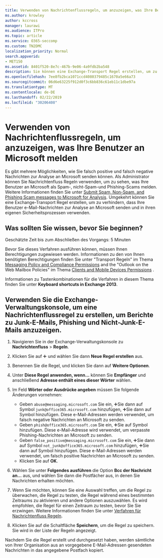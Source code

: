 ```yaml
---
title: Verwenden von Nachrichtenflussregeln, um anzuzeigen, was Ihre Benutzer an Microsoft melden
ms.author: krowley
author: kccross
manager: laurawi
ms.audience: ITPro
ms.topic: article
ms.service: O365-seccomp
ms.custom: TN2DMC
localization_priority: Normal
search.appverid:
- MET150
ms.assetid: 8401f520-8e7c-467b-9e06-4a9fdb2ba548
description: Sie können eine Exchange-Transport Regel erstellen, um zu verhindern, dass Ihre Benutzer e-Mail-Nachrichten zur Analyse an Microsoft senden und in ihren eigenen Sicherheitsprozessen verwenden.
ms.openlocfilehash: 7ee8fb2bca1071ccd4080379485c1670a5e66a73
ms.sourcegitcommit: 06d6e63225f912d0f3c6bb836c61eb11c1dbe97a
ms.translationtype: MT
ms.contentlocale: de-DE
ms.lasthandoff: 02/22/2019
ms.locfileid: "30206408"
---
```

# <a name="use-mail-flow-rules-to-see-what-your-users-are-reporting-to-microsoft"></a>Verwenden von Nachrichtenflussregeln, um anzuzeigen, was Ihre Benutzer an Microsoft melden

Es gibt mehrere Möglichkeiten, wie Sie falsch positive und falsch negative Nachrichten zur Analyse an Microsoft senden können. Als Administrator können Sie Nachrichtenfluss Regeln verwenden, um zu sehen, was Ihre Benutzer an Microsoft als Spam-, nicht-Spam-und Phishing-Scams melden. Weitere Informationen finden Sie unter [Submit Spam, Non-Spam, and Phishing Scam messages to Microsoft for Analysis](submit-spam-non-spam-and-phishing-scam-messages-to-microsoft-for-analysis.md). Umgekehrt können Sie eine Exchange-Transport Regel erstellen, um zu verhindern, dass Ihre Benutzer e-Mail-Nachrichten zur Analyse an Microsoft senden und in ihren eigenen Sicherheitsprozessen verwenden.
  
## <a name="what-do-you-need-to-know-before-you-begin"></a>Was sollten Sie wissen, bevor Sie beginnen?

Geschätzte Zeit bis zum Abschließen des Vorgangs: 5 Minuten
  
Bevor Sie dieses Verfahren ausführen können, müssen Ihnen Berechtigungen zugewiesen werden. Informationen zu den von Ihnen benötigten Berechtigungen finden Sie unter "Transport Regeln" im Thema [Messaging Policy and Compliance Permissions](http://technet.microsoft.com/library/ec4d3b9f-b85a-4cb9-95f5-6fc149c3899b.aspx) and the "Outlook on the Web Mailbox Policies" im Thema [Clients and Mobile Devices Permissions](http://technet.microsoft.com/library/57eca42a-5a7f-4c65-89f0-7a84f2dbea19.aspx) . 
  
Informationen zu Tastenkombinationen für die Verfahren in diesem Thema finden Sie unter **Keyboard shortcuts in Exchange 2013**.
  
## <a name="use-the-eac-to-create-a-mail-flow-rule-to-view-users-manual-junk-phishing-and-not-junk-reports"></a>Verwenden Sie die Exchange-Verwaltungskonsole, um eine Nachrichtenflussregel zu erstellen, um Berichte zu Junk-E-Mails, Phishing und Nicht-Junk-E-Mails anzuzeigen.

1. Navigieren Sie in der Exchange-Verwaltungskonsole zu **Nachrichtenfluss** \> **Regeln**.
    
2. Klicken Sie auf ![Hinzufügen (Symbol)](media/ITPro-EAC-AddIcon.gif) und wählen Sie dann **Neue Regel erstellen** aus.
    
3. Benennen Sie die Regel, und klicken Sie dann auf **Weitere Optionen**.
    
4. Unter **Diese Regel anwenden, wenn...** können Sie **Empfänger** und anschließend **Adresse enthält eines dieser Wörter** wählen.
    
5. Im Feld **Wörter oder Ausdrücke angeben** müssen Sie folgende Änderungen vornehmen: 
    - Geben `abuse@messaging.microsoft.com` Sie ein, ![und klicken](media/ITPro-EAC-AddIcon.gif)Sie dann auf Symbol `junk@office365.microsoft.com` hinzufügen, ![und geben](media/ITPro-EAC-AddIcon.gif)Sie dann auf Symbol hinzufügen. Diese e-Mail-Adressen werden verwendet, um falsch negative Nachrichten an Microsoft zu senden.
    - Geben `phish@office365.microsoft.com` Sie ein, ![und klicken](media/ITPro-EAC-AddIcon.gif)Sie auf Symbol hinzufügen. Diese e-Mail-Adresse wird verwendet, um verpasste Phishing-Nachrichten an Microsoft zu senden.
    - Geben `false_positive@messaging.microsoft.com` Sie ein, ![und klicken](media/ITPro-EAC-AddIcon.gif)Sie dann auf Symbol `not_junk@office365.microsoft.com` hinzufügen, ![und geben](media/ITPro-EAC-AddIcon.gif)Sie dann auf Symbol hinzufügen. Diese e-Mail-Adressen werden verwendet, um falsch positive Nachrichten an Microsoft zu senden.
    - Klicken Sie auf **OK**.
    
6. Wählen Sie unter **Folgendes ausführen** die Option **Bcc der Nachricht an...** aus, und wählen Sie dann die Postfächer aus, in denen Sie Nachrichten erhalten möchten. 
    
7. Wenn Sie möchten, können Sie eine Auswahl treffen, um die Regel zu überwachen, die Regel zu testen, die Regel während eines bestimmten Zeitraums zu aktivieren und andere Optionen auszuwählen. Es wird empfohlen, die Regel für einen Zeitraum zu testen, bevor Sie Sie erzwingen. Weitere Informationen finden Sie unter [Verfahren für Nachrichtenfluss Regeln](https://docs.microsoft.com/Exchange/policy-and-compliance/mail-flow-rules/mail-flow-rule-procedures). 
    
8. Klicken Sie auf die Schaltfläche **Speichern**, um die Regel zu speichern. Sie wird in der Liste der Regeln angezeigt. 
    
Nachdem Sie die Regel erstellt und durchgesetzt haben, werden sämtliche von Ihrer Organisation aus an vorgegebene E-Mail-Adressen gesendeten Nachrichten in das angegebene Postfach kopiert.
  

